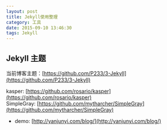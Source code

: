 ```yaml
---
layout: post
title: Jekyll使用整理
category: 工具
date: 2015-09-10 13:46:30
tags: Jekyll
---
```



## JekyII 主题

当前博客主题：[https://github.com/P233/3-Jekyll](https://github.com/P233/3-Jekyll)

kasper:  [https://github.com/rosario/kasper](https://github.com/rosario/kasper)  
SimpleGray: [https://github.com/mytharcher/SimpleGray](https://github.com/mytharcher/SimpleGray)

 * demo: [http://yanjunyi.com/blog/](http://yanjunyi.com/blog/)

